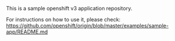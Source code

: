 This is a sample openshift v3 application repository.  

For instructions on how to use it, please check: https://github.com/openshift/origin/blob/master/examples/sample-app/README.md

